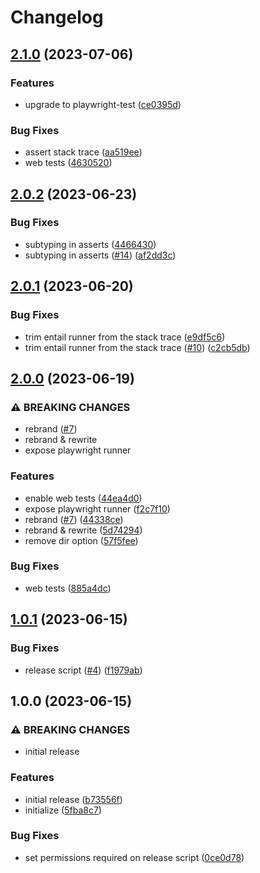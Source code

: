 # Changelog

## [2.1.0](https://github.com/Gozala/subtest/compare/v2.0.2...v2.1.0) (2023-07-06)


### Features

* upgrade to playwright-test ([ce0395d](https://github.com/Gozala/subtest/commit/ce0395d513bc96213c630ea47932bf96d4f81bed))


### Bug Fixes

* assert stack trace ([aa519ee](https://github.com/Gozala/subtest/commit/aa519eeffa096d4ada971f270ce3638c0b7fec9d))
* web tests ([4630520](https://github.com/Gozala/subtest/commit/46305204c0716a9ff546705a4e8e61c60d9f0819))

## [2.0.2](https://github.com/Gozala/subtest/compare/v2.0.1...v2.0.2) (2023-06-23)


### Bug Fixes

* subtyping in asserts ([4466430](https://github.com/Gozala/subtest/commit/4466430eec3a02ebe1d029ac5414c4663abfdd79))
* subtyping in asserts ([#14](https://github.com/Gozala/subtest/issues/14)) ([af2dd3c](https://github.com/Gozala/subtest/commit/af2dd3c38fd84ca2c6b7a0e5350d15b7f727758f))

## [2.0.1](https://github.com/Gozala/subtest/compare/v2.0.0...v2.0.1) (2023-06-20)


### Bug Fixes

* trim entail runner from the stack trace ([e9df5c6](https://github.com/Gozala/subtest/commit/e9df5c6111fcb11bea80a3ad008b359de10d07a3))
* trim entail runner from the stack trace ([#10](https://github.com/Gozala/subtest/issues/10)) ([c2cb5db](https://github.com/Gozala/subtest/commit/c2cb5db36a3781c36cd3cc5fa3c6e191b057af98))

## [2.0.0](https://github.com/Gozala/subtest/compare/v1.0.1...v2.0.0) (2023-06-19)


### ⚠ BREAKING CHANGES

* rebrand ([#7](https://github.com/Gozala/subtest/issues/7))
* rebrand & rewrite
* expose playwright runner

### Features

* enable web tests ([44ea4d0](https://github.com/Gozala/subtest/commit/44ea4d03b0fe935bce9bebe8a1d0923635d180de))
* expose playwright runner ([f2c7f10](https://github.com/Gozala/subtest/commit/f2c7f1088bec075a11328db0100ad9664ad20185))
* rebrand ([#7](https://github.com/Gozala/subtest/issues/7)) ([44338ce](https://github.com/Gozala/subtest/commit/44338ce5afa049dc982002a0ec729df39a4ef361))
* rebrand & rewrite ([5d74294](https://github.com/Gozala/subtest/commit/5d742940b42c9826bb5e15e141b836dc36cd88dc))
* remove dir option ([57f5fee](https://github.com/Gozala/subtest/commit/57f5feeae7f47d49884b14dccc6d374ce94c6f45))


### Bug Fixes

* web tests ([885a4dc](https://github.com/Gozala/subtest/commit/885a4dcdebc0a2ed241a30c84697d346b96e314d))

## [1.0.1](https://github.com/Gozala/subtest/compare/v1.0.0...v1.0.1) (2023-06-15)


### Bug Fixes

* release script ([#4](https://github.com/Gozala/subtest/issues/4)) ([f1979ab](https://github.com/Gozala/subtest/commit/f1979abb38137a193086a112e3be8d66663fd7fe))

## 1.0.0 (2023-06-15)


### ⚠ BREAKING CHANGES

* initial release

### Features

* initial release ([b73556f](https://github.com/Gozala/subtest/commit/b73556fb77d1699124f71cd1db0ca4c51f9d950a))
* initialize ([5fba8c7](https://github.com/Gozala/subtest/commit/5fba8c7ca337de6d3dae28007c16424eef3d97a4))


### Bug Fixes

* set permissions required on release script ([0ce0d78](https://github.com/Gozala/subtest/commit/0ce0d7826ddedb335f79b8bd0b8ad267d6191d31))
